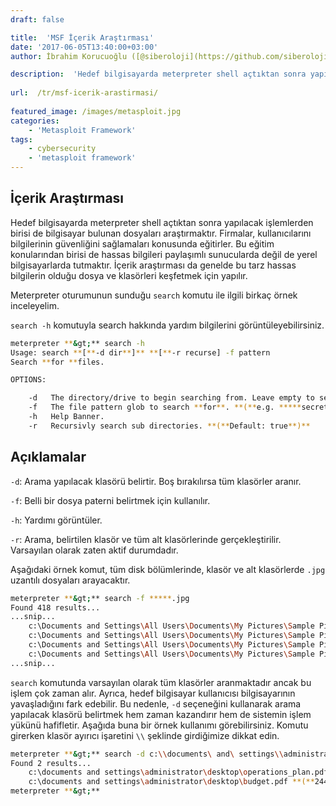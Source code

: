 ```yaml
---
draft: false

title:  'MSF İçerik Araştırması'
date: '2017-06-05T13:40:00+03:00'
author: İbrahim Korucuoğlu ([@siberoloji](https://github.com/siberoloji))

description:  'Hedef bilgisayarda meterpreter shell açtıktan sonra yapılacak işlemlerden birisi de bilgisayar bulunan dosyaları araştırmaktır. Firmalar, kullanıcılarını bilgilerinin güvenliğini sağlamaları konusunda eğitirler. Bu eğitim konularından birisi de hassas bilgileri paylaşımlı sunucularda değil de yerel bilgisayarlarda tutmaktır. İçerik araştırması da genelde bu tarz hassas bilgilerin olduğu dosya ve klasörleri keşfetmek için yapılır.' 
 
url:  /tr/msf-icerik-arastirmasi/
 
featured_image: /images/metasploit.jpg
categories:
    - 'Metasploit Framework'
tags:
    - cybersecurity
    - 'metasploit framework'
---
```



## İçerik Araştırması



Hedef bilgisayarda meterpreter shell açtıktan sonra yapılacak işlemlerden birisi de bilgisayar bulunan dosyaları araştırmaktır. Firmalar, kullanıcılarını bilgilerinin güvenliğini sağlamaları konusunda eğitirler. Bu eğitim konularından birisi de hassas bilgileri paylaşımlı sunucularda değil de yerel bilgisayarlarda tutmaktır. İçerik araştırması da genelde bu tarz hassas bilgilerin olduğu dosya ve klasörleri keşfetmek için yapılır.



Meterpreter oturumunun sunduğu `search` komutu ile ilgili birkaç örnek inceleyelim.



`search -h` komutuyla search hakkında yardım bilgilerini görüntüleyebilirsiniz.


```bash
meterpreter **&gt;** search -h
Usage: search **[**-d dir**]** **[**-r recurse] -f pattern
Search **for **files.

OPTIONS:

    -d   The directory/drive to begin searching from. Leave empty to search all drives. **(**Default: **)**
    -f   The file pattern glob to search **for**. **(**e.g. *****secret*****.doc?**)**
    -h   Help Banner.
    -r   Recursivly search sub directories. **(**Default: true**)**
```



## Açıklamalar



`-d`: Arama yapılacak klasörü belirtir. Boş bırakılırsa tüm klasörler aranır.



`-f`: Belli bir dosya paterni belirtmek için kullanılır.



`-h`: Yardımı görüntüler.



`-r`: Arama, belirtilen klasör ve tüm alt klasörlerinde gerçekleştirilir. Varsayılan olarak zaten aktif durumdadır.



Aşağıdaki örnek komut, tüm disk bölümlerinde, klasör ve alt klasörlerde `.jpg` uzantılı dosyaları arayacaktır.


```bash
meterpreter **&gt;** search -f *****.jpg
Found 418 results...
...snip...
    c:\Documents and Settings\All Users\Documents\My Pictures\Sample Pictures\Blue hills.jpg **(**28521 bytes**)**
    c:\Documents and Settings\All Users\Documents\My Pictures\Sample Pictures\Sunset.jpg **(**71189 bytes**)**
    c:\Documents and Settings\All Users\Documents\My Pictures\Sample Pictures\Water lilies.jpg **(**83794 bytes**)**
    c:\Documents and Settings\All Users\Documents\My Pictures\Sample Pictures\Winter.jpg **(**105542 bytes**)**
...snip...
```



`search` komutunda varsayılan olarak tüm klasörler aranmaktadır ancak bu işlem çok zaman alır. Ayrıca, hedef bilgisayar kullanıcısı bilgisayarının yavaşladığını fark edebilir. Bu nedenle, `-d` seçeneğini kullanarak arama yapılacak klasörü belirtmek hem zaman kazandırır hem de sistemin işlem yükünü hafifletir. Aşağıda buna bir örnek kullanımı görebilirsiniz. Komutu girerken klasör ayırıcı işaretini `\\` şeklinde girdiğimize dikkat edin.


```bash
meterpreter **&gt;** search -d c:\\documents\ and\ settings\\administrator\\desktop\\ -f *****.pdf
Found 2 results...
    c:\documents and settings\administrator\desktop\operations_plan.pdf **(**244066 bytes**)**
    c:\documents and settings\administrator\desktop\budget.pdf **(**244066 bytes**)**
meterpreter **&gt;**
```
